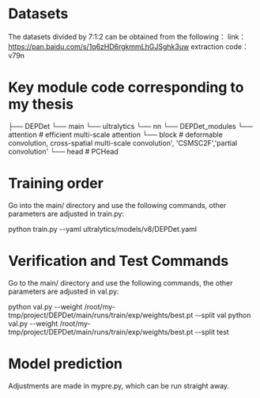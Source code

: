 # Datasets
The datasets divided by 7:1:2 can be obtained from the following：
link：https://pan.baidu.com/s/1q6zHD6rgkmmLhGJSghk3uw 
extraction code：v79n

# Key module code corresponding to my thesis
 ├── DEPDet
 └── main
     └── ultralytics
         └── nn
             └── DEPDet_modules
                 └── attention  # efficient multi-scale attention
                 └── block      # deformable convolution, cross-spatial multi-scale convolution', 'CSMSC2F','partial convolution'
                 └── head       # PCHead

# Training order
Go into the main/ directory and use the following commands, other parameters are adjusted in train.py:

   python train.py --yaml ultralytics/models/v8/DEPDet.yaml

# Verification and Test Commands
Go to the main/ directory and use the following commands, the other parameters are adjusted in val.py:

   python val.py --weight /root/my-tmp/project/DEPDet/main/runs/train/exp/weights/best.pt --split val
   python val.py --weight /root/my-tmp/project/DEPDet/main/runs/train/exp/weights/best.pt --split test

# Model prediction
Adjustments are made in mypre.py, which can be run straight away.

